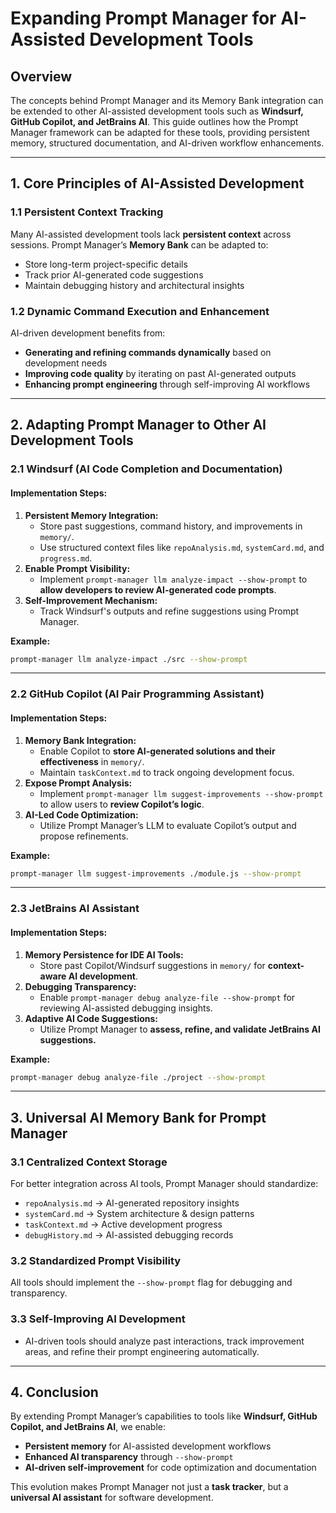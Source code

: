 # Expanding Prompt Manager for AI-Assisted Development Tools

## Overview

The concepts behind Prompt Manager and its Memory Bank integration can be extended to other AI-assisted development tools such as **Windsurf, GitHub Copilot, and JetBrains AI**. This guide outlines how the Prompt Manager framework can be adapted for these tools, providing persistent memory, structured documentation, and AI-driven workflow enhancements.

---

## 1. Core Principles of AI-Assisted Development

### **1.1 Persistent Context Tracking**

Many AI-assisted development tools lack **persistent context** across sessions. Prompt Manager’s **Memory Bank** can be adapted to:

- Store long-term project-specific details
- Track prior AI-generated code suggestions
- Maintain debugging history and architectural insights

### **1.2 Dynamic Command Execution and Enhancement**

AI-driven development benefits from:

- **Generating and refining commands dynamically** based on development needs
- **Improving code quality** by iterating on past AI-generated outputs
- **Enhancing prompt engineering** through self-improving AI workflows

---

## 2. Adapting Prompt Manager to Other AI Development Tools

### **2.1 Windsurf (AI Code Completion and Documentation)**

#### Implementation Steps:

1. **Persistent Memory Integration:**
   - Store past suggestions, command history, and improvements in `memory/`.
   - Use structured context files like `repoAnalysis.md`, `systemCard.md`, and `progress.md`.
2. **Enable Prompt Visibility:**
   - Implement `prompt-manager llm analyze-impact --show-prompt` to **allow developers to review AI-generated code prompts**.
3. **Self-Improvement Mechanism:**
   - Track Windsurf's outputs and refine suggestions using Prompt Manager.

**Example:**

```bash
prompt-manager llm analyze-impact ./src --show-prompt
```

---

### **2.2 GitHub Copilot (AI Pair Programming Assistant)**

#### Implementation Steps:

1. **Memory Bank Integration:**
   - Enable Copilot to **store AI-generated solutions and their effectiveness** in `memory/`.
   - Maintain `taskContext.md` to track ongoing development focus.
2. **Expose Prompt Analysis:**
   - Implement `prompt-manager llm suggest-improvements --show-prompt` to allow users to **review Copilot’s logic**.
3. **AI-Led Code Optimization:**
   - Utilize Prompt Manager’s LLM to evaluate Copilot’s output and propose refinements.

**Example:**

```bash
prompt-manager llm suggest-improvements ./module.js --show-prompt
```

---

### **2.3 JetBrains AI Assistant**

#### Implementation Steps:

1. **Memory Persistence for IDE AI Tools:**
   - Store past Copilot/Windsurf suggestions in `memory/` for **context-aware AI development**.
2. **Debugging Transparency:**
   - Enable `prompt-manager debug analyze-file --show-prompt` for reviewing AI-assisted debugging insights.
3. **Adaptive AI Code Suggestions:**
   - Utilize Prompt Manager to **assess, refine, and validate JetBrains AI suggestions.**

**Example:**

```bash
prompt-manager debug analyze-file ./project --show-prompt
```

---

## 3. Universal AI Memory Bank for Prompt Manager

### **3.1 Centralized Context Storage**

For better integration across AI tools, Prompt Manager should standardize:

- `repoAnalysis.md` → AI-generated repository insights
- `systemCard.md` → System architecture & design patterns
- `taskContext.md` → Active development progress
- `debugHistory.md` → AI-assisted debugging records

### **3.2 Standardized Prompt Visibility**

All tools should implement the `--show-prompt` flag for debugging and transparency.

### **3.3 Self-Improving AI Development**

- AI-driven tools should analyze past interactions, track improvement areas, and refine their prompt engineering automatically.

---

## 4. Conclusion

By extending Prompt Manager’s capabilities to tools like **Windsurf, GitHub Copilot, and JetBrains AI**, we enable:

- **Persistent memory** for AI-assisted development workflows
- **Enhanced AI transparency** through `--show-prompt`
- **AI-driven self-improvement** for code optimization and documentation

This evolution makes Prompt Manager not just a **task tracker**, but a **universal AI assistant** for software development.

